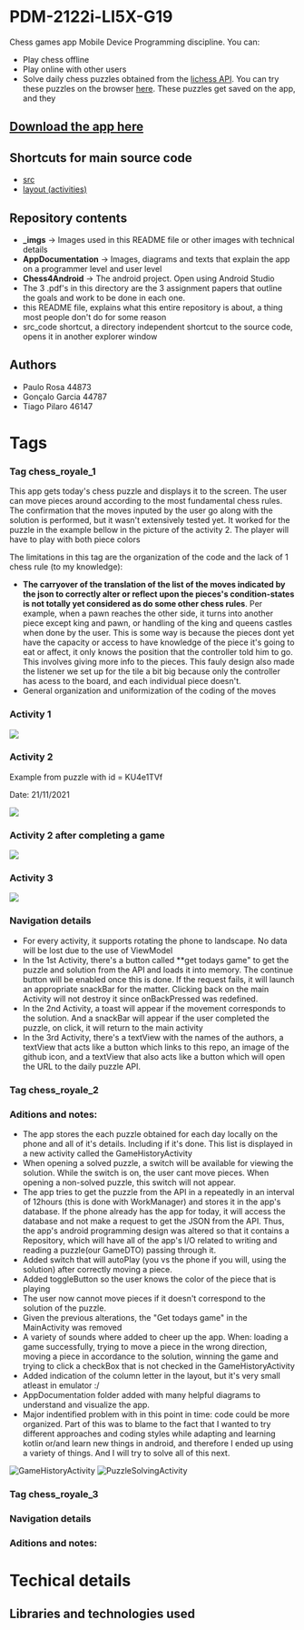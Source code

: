 # PDM-2122i-LI5X-G19
Chess games app Mobile Device Programming discipline. 
You can:
- Play chess offline
- Play online with other users
- Solve daily chess puzzles obtained from the [lichess API](https://lichess.org/api/puzzle/daily). You can try these puzzles on the browser [here](https://lichess.org/training/daily). These puzzles get saved on the app, and they

## [Download the app here]()

## Shortcuts for main source code
- [src](Chess4Android/app/src/main/java/pt/isel/pdm/chess4android)
- [layout (activities)](Chess4Android/app/src/main/res/layout)

## Repository contents
- **_imgs** -> Images used in this README file or other images with technical details
- **AppDocumentation** -> Images, diagrams and texts that explain the app on a programmer level and user level
- **Chess4Android** -> The android project. Open using Android Studio
- The 3 .pdf's in this directory are the 3 assignment papers that outline the goals and work to be done in each one.
- this README file, explains what this entire repository is about, a thing most people don't do for some reason
- src_code shortcut, a directory independent shortcut to the source code, opens it in another explorer window

## Authors
- Paulo Rosa 44873
- Gonçalo Garcia 44787
- Tiago Pilaro 46147

# Tags
### Tag **chess_royale_1**
This app gets today's chess puzzle and displays it to the screen. The user can move pieces around according to the most fundamental chess rules. The confirmation that the moves inputed by the user go along with the solution is performed, but it wasn't extensively tested yet. It worked for the puzzle in the example bellow in the picture of the activity 2. The player will have to play with both piece colors

The limitations in this tag are the organization of the code and the lack of 1 chess rule (to my knowledge):
- **The carryover of the translation of the list of the moves indicated by the json to correctly alter or reflect upon the pieces's condition-states is not totally yet considered as do some other chess rules**. Per example, when a pawn reaches the other side, it turns into another piece except king and pawn, or handling of the king and queens castles when done by the user. This is some way is because the pieces dont yet have the capacity or access to have knowledge of the piece it's going to eat or affect, it only knows the position that the controller told him to go. This involves giving more info to the pieces. This fauly design also made the listener we set up for the tile a bit big because only the controller has acess to the board, and each individual piece doesn't.
- General organization and uniformization of the coding of the moves

### Activity 1
![](_imgs/T1_1.png)

### Activity 2
Example from puzzle with id = KU4e1TVf

Date: 21/11/2021

![](_imgs/T1_2.png)

### Activity 2 after completing a game
![](_imgs/T1_2_2.png)

### Activity 3
![](_imgs/T1_3.png)

### Navigation details
- For every activity, it supports rotating the phone to landscape. No data will be lost due to the use of ViewModel
- In the 1st Activity, there's a button called **get todays game" to get the puzzle and solution from the API and loads it into memory. The continue button will be enabled once this is done. If the request fails, it will launch an appropriate snackBar for the matter. Clicking back on the main Activity will not destroy it since onBackPressed was redefined.
- In the 2nd Activity, a toast will appear if the movement corresponds to the solution. And a snackBar will appear if the user completed the puzzle, on click, it will return to the main activity
- In the 3rd Activity, there's a textView with the names of the authors, a textView that acts like a button which links to this repo, an image of the github icon, and a textView that also acts like a button which will open the URL to the daily puzzle API.

### Tag **chess_royale_2**
### Aditions and notes:
- The app stores the each puzzle obtained for each day locally on the phone and all of it's details. Including if it's done. This list is displayed in a new activity called the GameHistoryActivity
- When opening a solved puzzle, a switch will be available for viewing the solution. While the switch is on, the user cant move pieces. When opening a non-solved puzzle, this switch will not appear.
- The app tries to get the puzzle from the API in a repeatedly in an interval of 12hours (this is done with WorkManager) and stores it in the app's database. If the phone already has the app for today, it will access the database and not make a request to get the JSON from the API. Thus, the app's android programming design was altered so that it contains a Repository, which will have all of the app's I/O related to writing and reading a puzzle(our GameDTO) passing through it.
- Added switch that will autoPlay (you vs the phone if you will, using the solution) after correctly moving a piece.
- Added toggleButton so the user knows the color of the piece that is playing
- The user now cannot move pieces if it doesn't correspond to the solution of the puzzle.
- Given the previous alterations, the "Get todays game" in the MainActivity was removed
- A variety of sounds where added to cheer up the app. When: loading a game successfully, trying to move a piece in the wrong direction, moving a piece in accordance to the solution, winning the game and trying to click a checkBox that is not checked in the GameHistoryActivity
- Added indication of the column letter in the layout, but it's very small atleast in emulator :/
- AppDocumentation folder added with many helpful diagrams to understand and visualize the app.
- Major indentified problem with in this point in time: code could be more organized. Part of this was to blame to the fact that I wanted to try different approaches and coding styles while adapting and learning kotlin or/and learn new things in android, and therefore I ended up using a variety of things. And I will try to solve all of this next.

![](_imgs/T2_1.png "GameHistoryActivity") ![](_imgs/T2_2.png "PuzzleSolvingActivity")


### Tag **chess_royale_3**
### Navigation details

### Aditions and notes:

# Techical details
## Libraries and technologies used

